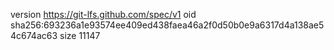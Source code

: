version https://git-lfs.github.com/spec/v1
oid sha256:693236a1e93574ee409ed438faea46a2f0d50b0e9a6317d4a138ae54c674ac63
size 11147
